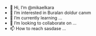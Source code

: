 - 👋 Hi, I’m @mikaelkara
- 👀 I’m interested in Buraları doldur canım 
- 🌱 I’m currently learning ...
- 💞️ I’m looking to collaborate on ...
- 📫 How to reach sasdase ...

<!---
mikaelkara/mikaelkara is a ✨ special ✨ repository because its `README.md` (this file) appears on your GitHub profile.
You can click the Preview link to take a look at your changes.
--->
